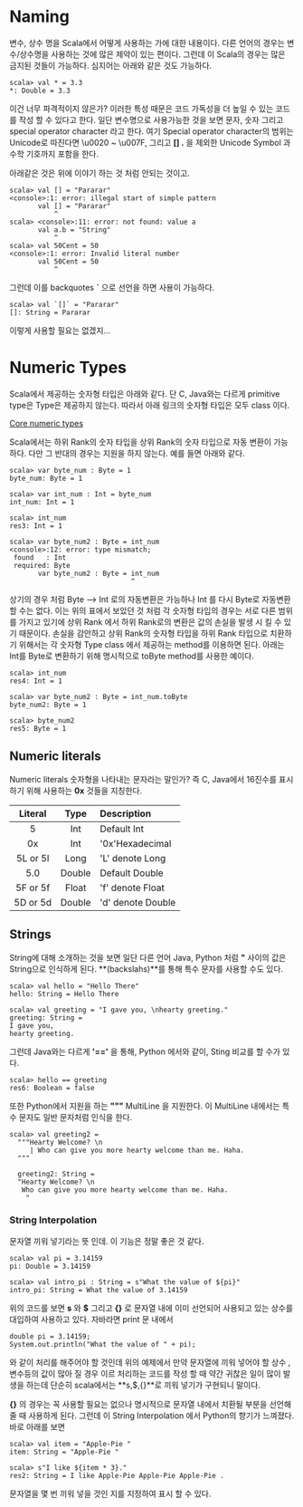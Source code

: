# Naming
변수, 상수 명을 Scala에서 어떻게 사용하는 가에 대한 내용이다.
다른 언어의 경우는 변수/상수명을 사용하는 것에 많은 제약이 있는 편이다. 그런데
이 Scala의 경우는 많은 금지된 것들이 가능하다. 심지어는 아래와 같은 것도 가능하다.

~~~~~~~~~
scala> val * = 3.3
*: Double = 3.3
~~~~~~~~~

이건 너무 파격적이지 않은가? 이러한 특성 때문은 코드 가독성을 더 높일 수 있는 코드를
작성 할 수 있다고 한다.
일단 변수명으로 사용가능한 것을 보면 문자, 숫자 그리고 special operator character 라고 한다.
여기 Special operator character의 범위는 Unicode로 따진다면 \u0020 ~ \u007F,
그리고  **[] .** 을 제외한 Unicode Symbol 과 수학 기호까지 포함을 한다.

아래같은 것은 위에 이야기 하는 것 처럼 안되는 것이고.

~~~~~~~~~~
scala> val [] = "Pararar"
<console>:1: error: illegal start of simple pattern
       val [] = "Pararar"
           ^
scala> <console>:11: error: not found: value a
       val a.b = "String"
           ^
scala> val 50Cent = 50
<console>:1: error: Invalid literal number
       val 50Cent = 50
           ^
~~~~~~~~~~

그런데 이를 backquotes **`** 으로 선언을 하면 사용이 가능하다.
~~~~~~
scala> val `[]` = "Pararar"
[]: String = Pararar
~~~~~~
이렇게 사용할 필요는 없겠지...

# Numeric Types
Scala에서 제공하는 숫자형 타입은 아래와 같다. 단 C, Java와는 다르게 primitive type은
Type은 제공하지 않는다. 따라서 아래 링크의 숫자형 타입은 모두 class 이다.

[Core numeric types](https://www.google.co.kr/imgres?imgurl=http%3A%2F%2Fwww.topjavatutorial.com%2Fwp-content%2Fuploads%2F2016%2F07%2Fscala-numeric-types.png&imgrefurl=http%3A%2F%2Fwww.topjavatutorial.com%2Fscala%2Fscala-type-hierarchy%2F&docid=46wagrIpHZBXlM&tbnid=Swf7-aQ3IBM12M%3A&vet=10ahUKEwjc8rjquYPaAhUBvLwKHb1vAK0QMwg9KAEwAQ..i&w=514&h=301&safe=active&bih=930&biw=958&q=Core%20numeric%20types%20in%20scala&ved=0ahUKEwjc8rjquYPaAhUBvLwKHb1vAK0QMwg9KAEwAQ&iact=mrc&uact=8)

Scala에서는 하위 Rank의 숫자 타입을 상위 Rank의 숫자 타입으로 자동 변환이 가능하다.
다만 그 반대의 경우는 지원을 하지 않는다. 예를 들면 아래와 같다.

~~~~~~~~~
scala> var byte_num : Byte = 1
byte_num: Byte = 1

scala> var int_num : Int = byte_num
int_num: Int = 1

scala> int_num
res3: Int = 1

scala> var byte_num2 : Byte = int_num
<console>:12: error: type mismatch;
 found   : Int
 required: Byte
       var byte_num2 : Byte = int_num
                              ^
~~~~~~~~~
상기의 경우 처럼 Byte --> Int 로의 자동변환은 가능하나 Int 를 다시 Byte로 자동변환 할 수는 없다.
이는 위의 표에서 보았던 것 처럼 각 숫자형 타입의 경우는 서로 다른 범위를 가지고 있기에 상위 Rank
에서 하위 Rank로의 변환은 값의 손실을 발생 시 킬 수 있기 때문이다.
손실을 감안하고 상위 Rank의 숫자형 타입을 하위 Rank 타입으로 치환하기 위해서는 각 숫자형 Type class
에서 제공하는 method를 이용하면 된다. 아래는 Int를 Byte로 변환하기 위해 명시적으로 toByte method를
사용한 예이다.
~~~~~~~~~~~~
scala> int_num
res4: Int = 1

scala> var byte_num2 : Byte = int_num.toByte
byte_num2: Byte = 1

scala> byte_num2
res5: Byte = 1
~~~~~~~~~~~~

## Numeric literals
Numeric literals 숫자형을 나타내는 문자라는 말인가? 즉 C, Java에서 16진수를 표시하기
위해 사용하는 **0x** 것들을 지칭한다.

Literal | Type | Description
:--------:|:------:|:------------
5|Int| Default Int
0x|Int|'0x'Hexadecimal
5L or 5l|Long|'L' denote Long
5.0|Double|Default Double
5F or 5f|Float|'f' denote Float
5D or 5d|Double|'d' denote Double

## Strings
String에 대해 소개하는 것을 보면 일단 다른 언어 Java, Python 처럼 **"** 사이의
값은 String으로 인식하게 된다. **\(backslahs)**를 통해 특수 문자를 사용할 수도 있다.
~~~~~~~~~
scala> val hello = "Hello There"
hello: String = Hello There

scala> val greeting = "I gave you, \nhearty greeting."
greeting: String =
I gave you,
hearty greeting.
~~~~~~~~~

그런데 Java와는 다르게 **'=='** 을 통해, Python 에서와 같이, Sting 비교를 할 수가 있다.
~~~~~~~~
scala> hello == greeting
res6: Boolean = false
~~~~~~~~

또한 Python에서 지원을 하는 **"""** MultiLine 을 지원한다. 이 MultiLine 내에서는
특수 문자도 일반 문자처럼 인식을 한다.
~~~~~~
scala> val greeting2 =
  """Hearty Welcome? \n
     | Who can give you more hearty welcome than me. Haha.
  """

  greeting2: String =
  "Hearty Welcome? \n
   Who can give you more hearty welcome than me. Haha.
    "
~~~~~~

### String Interpolation
문자열 끼워 넣기라는 뜻 인데. 이 기능은 정말 좋은 것 같다.
~~~~~~~
scala> val pi = 3.14159
pi: Double = 3.14159

scala> val intro_pi : String = s"What the value of ${pi}"
intro_pi: String = What the value of 3.14159
~~~~~~~

위의 코드를 보면 **s** 와 **$** 그리고 **{}** 로 문자열 내에 이미 선언되어
사용되고 있는 상수를 대입하여 사용하고 있다.
자바라면 print 문 내에서
~~~~~~~
double pi = 3.14159;
System.out.println("What the value of " + pi);
~~~~~~~
와 같이 처리를 해주어야 할 것인데 위의 예제에서 만약 문자열에 끼워 넣어야 할 상수
, 변수등의 값이 많아 질 경우 이르 처리하는 코드를 작성 할 때 약간 귀찮은 일이
많이 발생을 하는데 단순히 scala에서는 **s,$,{}**로 끼워 넣기가 구현되니 말이다.

**{}** 의 경우는 꼭 사용할 필요는 없으나 명시적으로 문자열 내에서 치환될 부분을
선언해 줄 때 사용하게 된다.
그런데 이 String Interpolation 에서 Python의 향기가 느껴졌다. 바로 아래를 보면
~~~~~~~
scala> val item = "Apple-Pie "
item: String = "Apple-Pie "

scala> s"I like ${item * 3}."
res2: String = I like Apple-Pie Apple-Pie Apple-Pie .
~~~~~~~

문자열을 몇 번 끼워 넣을 것인 지를 지정하여 표시 할 수 있다.